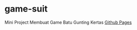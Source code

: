 # game-suit
Mini Project Membuat Game Batu Gunting Kertas <a href="vidi123.github.io/game-suit">Github Pages</a>
